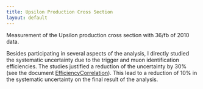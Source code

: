 ```yaml
---
title: Upsilon Production Cross Section
layout: default
---
```


Measurement of the Upsilon production cross section with 36/fb of 2010 data.

Besides participating in several aspects of the analysis, I directly studied the systematic uncertainty due to the trigger and muon identification efficiencies. The studies justified a reduction of the uncertainty by 30% (see the document <a href="UpsilonCrossSection/EfficiencyCorrelation.pdf">EfficiencyCorrelation</a>). This lead to a reduction of 10% in the systematic uncertainty on the final result of the analysis.
